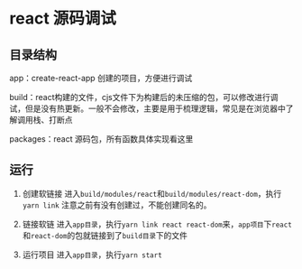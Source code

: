 # react 源码调试

## 目录结构
app：create-react-app 创建的项目，方便进行调试

build：react构建的文件，cjs文件下为构建后的未压缩的包，可以修改进行调试，但是没有热更新。一般不会修改，主要是用于梳理逻辑，常见是在浏览器中了解调用栈、打断点

packages：react 源码包，所有函数具体实现看这里

## 运行
1. 创建软链接
进入`build/modules/react`和`build/modules/react-dom`，执行`yarn link`
注意之前有没有创建过，不能创建同名的。

2. 链接软链
进入`app目录`，执行`yarn link react react-dom`来，`app项目`下`react`和`react-dom`的包就链接到了`build目录`下的文件

3. 运行项目
进入`app目录`，执行`yarn start`